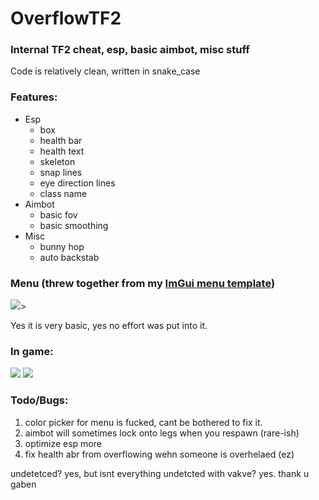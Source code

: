 # OverflowTF2
### Internal TF2 cheat, esp, basic aimbot, misc stuff

Code is relatively clean, written in snake_case 

### Features:
- Esp
  - box
  - health bar
  - health text
  - skeleton
  - snap lines
  - eye direction lines
  - class name
- Aimbot
  - basic fov
  - basic smoothing
- Misc
  - bunny hop
  - auto backstab

### Menu (threw together from my [ImGui menu template](https://github.com/NMan1/CSGOMenuTemplate))
<img src="https://i.imgur.com/ZdtZjIg.png">>

Yes it is very basic, yes no effort was put into it. 

### In game:
<img src="https://i.imgur.com/3MOyh9Y.png">
<img src="https://i.imgur.com/IRAtViU.png">

### Todo/Bugs:
1. color picker for menu is fucked, cant be bothered to fix it.
2. aimbot will sometimes lock onto legs when you respawn (rare-ish)
3. optimize esp more
4. fix health abr from overflowing wehn someone is overhelaed (ez)

undetetced? yes, but isnt everything undetcted with vakve? yes. thank u gaben

